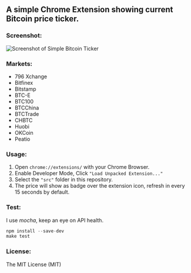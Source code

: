 ## A simple Chrome Extension showing current Bitcoin price ticker.

### Screenshot:

![Screenshot of Simple Bitcoin Ticker](screenshot.png)

### Markets:
 
- 796 Xchange
- Bitfinex
- Bitstamp
- BTC-E
- BTC100
- BTCChina
- BTCTrade
- CHBTC
- Huobi
- OKCoin
- Peatio

### Usage:

1. Open `chrome://extensions/` with your Chrome Browser.
2. Enable Developer Mode, Click `"Load Unpacked Extension..."`
3. Select the `"src"` folder in this repository.
4. The price will show as badge over the extension icon, refresh in every 15 seconds by default.

### Test:

I use *mocha*, keep an eye on API health.

```js
npm install --save-dev
make test
```

### License:

The MIT License (MIT)
